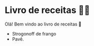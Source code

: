 # Livro de receitas :man_cook:

Olá! Bem vindo ao livro de receitas :wave:

- Strogonoff de frango
- Pavê.
